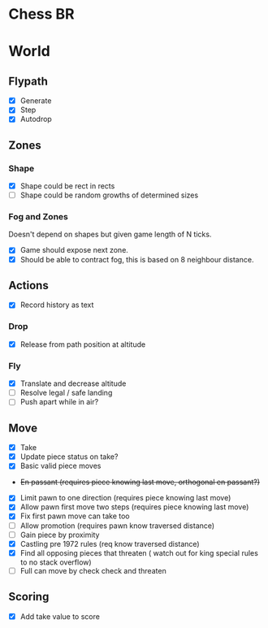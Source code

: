 # Chess BR

# World

## Flypath

- [x] Generate
- [x] Step
- [x] Autodrop

## Zones

### Shape
- [x] Shape could be rect in rects
- [ ] Shape could be random growths of determined sizes

### Fog and Zones
Doesn't depend on shapes but given game length of N ticks.

- [x] Game should expose next zone.
- [x] Should be able to contract fog, this is based on 8 neighbour distance.

## Actions

- [x] Record history as text

### Drop

- [x] Release from path position at altitude

### Fly

- [x] Translate and decrease altitude
- [ ] Resolve legal / safe landing
- [ ] Push apart while in air?

## Move
- [x] Take
- [x] Update piece status on take?
- [x] Basic valid piece moves
- ~~En passant (requires piece knowing last move, orthogonal en passant?)~~
- [x] Limit pawn to one direction (requires piece knowing last move)
- [x] Allow pawn first move two steps (requires piece knowing last move)
- [x] Fix first pawn move can take too
- [ ] Allow promotion (requires pawn know traversed distance)
- [ ] Gain piece by proximity
- [x] Castling pre 1972 rules (req know traversed distance)
- [x] Find all opposing pieces that threaten ( watch out for king special rules to no stack overflow)
- [ ] Full can move by check check and threaten

## Scoring

- [x] Add take value to score
